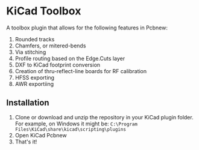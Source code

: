 KiCad Toolbox
=============
A toolbox plugin that allows for the following features in Pcbnew:

 1.  Rounded tracks
 2.  Chamfers, or mitered-bends
 3.  Via stitching
 4.  Profile routing based on the Edge.Cuts layer
 5.  DXF to KiCad footprint conversion
 6.  Creation of thru-reflect-line boards for RF calibration
 7.  HFSS exporting
 8.  AWR exportiing


Installation
------------
1.  Clone or download and unzip the repository in your KiCad plugin folder. For example, on Windows it might be: `C:\Program Files\KiCad\share\kicad\scripting\plugins`
2.  Open KiCad Pcbnew
3.  That's it!
